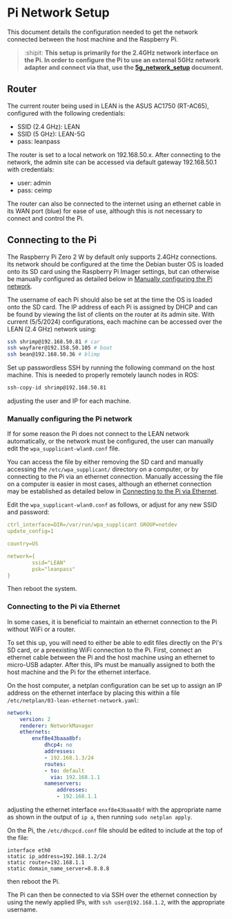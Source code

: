 # Pi Network Setup

This document details the configuration needed to get the network connected between the host machine and the Raspberry Pi.

> :shipit: **This setup is primarily for the 2.4GHz network interface on the Pi. In order to configure the Pi to use an external 5GHz network adapter and connect via that, use the [5g_network_setup](./5g_network_setup.md) document.**

## Router

The current router being used in LEAN is the ASUS AC1750 (RT-AC65), configured with the following credentials:
* SSID (2.4 GHz): LEAN
* SSID (5 GHz): LEAN-5G
* pass: leanpass

The router is set to a local network on 192.168.50.x. After connecting to the network, the admin site can be accessed via default gateway 192.168.50.1 with credentials:
* user: admin
* pass: ceimp

The router can also be connected to the internet using an ethernet cable in its WAN port (blue) for ease of use, although this is not necessary to connect and control the Pi.

## Connecting to the Pi

The Raspberry Pi Zero 2 W by default only supports 2.4GHz connections. Its network should be configured at the time the Debian buster OS is loaded onto its SD card using the Raspberry Pi Imager settings, but can otherwise be manually configured as detailed below in [Manually configuring the Pi network](#Manually-configuring-the-Pi-network).

The username of each Pi should also be set at the time the OS is loaded onto the SD card. The IP address of each Pi is assigned by DHCP and can be found by viewing the list of clients on the router at its admin site. With current (5/5/2024) configurations, each machine can be accessed over the LEAN (2.4 GHz) network using:
```bash
ssh shrimp@192.168.50.81 # car
ssh wayfarer@192.158.50.105 # boat
ssh bean@192.168.50.36 # blimp
```

Set up passwordless SSH by running the following command on the host machine. This is needed to properly remotely launch nodes in ROS:
```bash
ssh-copy-id shrimp@192.168.50.81
```
adjusting the user and IP for each machine.

### Manually configuring the Pi network

If for some reason the Pi does not connect to the LEAN network automatically, or the network must be configured, the user can manually edit the `wpa_supplicant-wlan0.conf` file.

You can access the file by either removing the SD card and manually accessing the `/etc/wpa_supplicant/` directory on a computer, or by connecting to the Pi via an ethernet connection. Manually accessing the file on a computer is easier in most cases, although an ethernet connection may be established as detailed below in [Connecting to the Pi via Ethernet](#Connecting-to-the-Pi-via-Ethernet).

Edit the `wpa_supplicant-wlan0.conf` as follows, or adjust for any new SSID and password:
```yaml
ctrl_interface=DIR=/var/run/wpa_supplicant GROUP=netdev
update_config=1

country=US

network={
        ssid="LEAN"
        psk="leanpass"
}
```

Then reboot the system.

### Connecting to the Pi via Ethernet

In some cases, it is beneficial to maintain an ethernet connection to the Pi without WiFi or a router.

To set this up, you will need to either be able to edit files directly on the Pi's SD card, or a preexisting WiFi connection to the Pi. First, connect an ethernet cable between the Pi and the host machine using an ethernet to micro-USB adapter. After this, IPs must be manually assigned to both the host machine and the Pi for the ethernet interface.

On the host computer, a netplan configuration can be set up to assign an IP address on the ethernet interface by placing this within a file `/etc/netplan/03-lean-ethernet-network.yaml`:
```yaml
network:
    version: 2
    renderer: NetworkManager
    ethernets:
        enxf8e43baaa8bf:
            dhcp4: no
            addresses:
            - 192.168.1.3/24
            routes:
            - to: default
              via: 192.168.1.1
            nameservers:
                addresses:
                - 192.168.1.1
```
adjusting the ethernet interface `enxf8e43baaa8bf` with the appropriate name as shown in the output of `ip a`, then running `sudo netplan apply`.

On the Pi, the `/etc/dhcpcd.conf` file should be edited to include at the top of the file:
```
interface eth0
static ip_address=192.168.1.2/24
static router=192.168.1.1
static domain_name_server=8.8.8.8
```
then reboot the Pi.

The Pi can then be connected to via SSH over the ethernet connection by using the newly applied IPs, with `ssh user@192.168.1.2`, with the appropriate username.